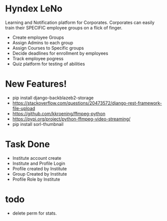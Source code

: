 # Hyndex LeNo

Learning and Notification platform for Corporates. Corporates can easily train their SPECIFIC employee groups on a flick of finger.

  - Create employee Groups
  - Assign Admins to each group
  - Assign Courses to Specific groups
  - Decide deadlines for enrollment by employees
  - Track employee pogress
  - Quiz platform for testing of abilities

# New Features!

  - pip install django-backblazeb2-storage
  - https://stackoverflow.com/questions/20473572/django-rest-framework-file-upload
  - https://github.com/kkroening/ffmpeg-python
  - https://pypi.org/project/python-ffmpeg-video-streaming/
  - pip install sorl-thumbnail


# Task Done
  - Institute account create
  - Institute and Profile Login
  - Profile created by Institute
  - Group Created by Institute
  - Profile Role by Institute

# todo
  - delete perm for stats.